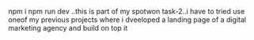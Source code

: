 npm i 
npm run dev ..this is part of my spotwon task-2..i have to tried use oneof my previous projects where i dveeloped a landing page of a digital marketing agency and build on top it